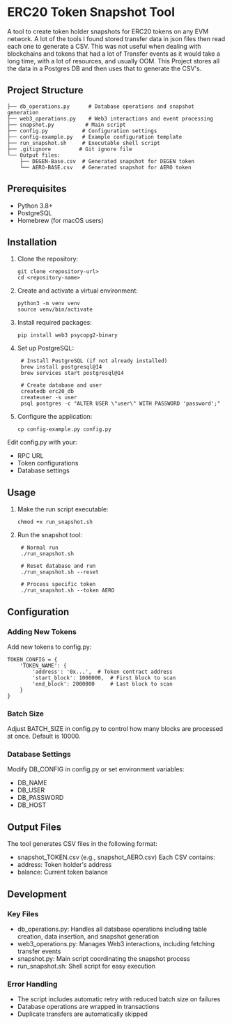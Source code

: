 # ERC20 Token Snapshot Tool

A tool to create token holder snapshots for ERC20 tokens on any EVM network.  A lot of the tools I found stored transfer data in json files then read each one to generate a CSV.  This was not useful when dealing with blockchains and tokens that had a lot of Transfer events as it would take a long time, with a lot of resources, and usually OOM.  This Project stores all the data in a Postgres DB and then uses that to generate the CSV's.

## Project Structure

```
├── db_operations.py      # Database operations and snapshot generation
├── web3_operations.py    # Web3 interactions and event processing
├── snapshot.py          # Main script
├── config.py           # Configuration settings
├── config-example.py   # Example configuration template
├── run_snapshot.sh     # Executable shell script
├── .gitignore         # Git ignore file
└── Output files:
    ├── DEGEN-Base.csv  # Generated snapshot for DEGEN token
    └── AERO-BASE.csv   # Generated snapshot for AERO token
```

## Prerequisites

- Python 3.8+
- PostgreSQL
- Homebrew (for macOS users)

## Installation

1. Clone the repository:

    ```
    git clone <repository-url>
    cd <repository-name>
    ```

2. Create and activate a virtual environment:
   ```
   python3 -m venv venv
   source venv/bin/activate
   ```
3. Install required packages:

    ```
    pip install web3 psycopg2-binary
    ```

4. Set up PostgreSQL:

   ```
    # Install PostgreSQL (if not already installed)
    brew install postgresql@14
    brew services start postgresql@14

    # Create database and user
    createdb erc20_db
    createuser -s user
    psql postgres -c "ALTER USER \"user\" WITH PASSWORD 'password';"
   ```

5. Configure the application:

    ```
    cp config-example.py config.py
    ```

Edit config.py with your:

- RPC URL
- Token configurations
- Database settings

## Usage

1. Make the run script executable:

    ```
    chmod +x run_snapshot.sh
    ```

2. Run the snapshot tool:

   ```
    # Normal run
    ./run_snapshot.sh

    # Reset database and run
    ./run_snapshot.sh --reset

    # Process specific token
    ./run_snapshot.sh --token AERO
   ```

## Configuration

### Adding New Tokens

Add new tokens to config.py:

```
TOKEN_CONFIG = {
    'TOKEN_NAME': {
        'address': '0x...',  # Token contract address
        'start_block': 1000000,  # First block to scan
        'end_block': 2000000     # Last block to scan
    }
}
```

### Batch Size

Adjust BATCH_SIZE in config.py to control how many blocks are processed at once. Default is 10000.

### Database Settings

Modify DB_CONFIG in config.py or set environment variables:

- DB_NAME
- DB_USER
- DB_PASSWORD
- DB_HOST

## Output Files

The tool generates CSV files in the following format:

- snapshot_TOKEN.csv (e.g., snapshot_AERO.csv)
  Each CSV contains:
- address: Token holder's address
- balance: Current token balance

## Development

### Key Files

- db_operations.py: Handles all database operations including table creation, data insertion, and snapshot generation
- web3_operations.py: Manages Web3 interactions, including fetching transfer events
- snapshot.py: Main script coordinating the snapshot process
- run_snapshot.sh: Shell script for easy execution

### Error Handling

- The script includes automatic retry with reduced batch size on failures
- Database operations are wrapped in transactions
- Duplicate transfers are automatically skipped


